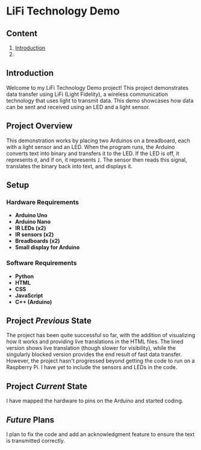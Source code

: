 # LiFi Technology Demo

## Content
1) [Introduction](https://www.google.com)
2) 

## Introduction
Welcome to my LiFi Technology Demo project! This project demonstrates data transfer using LiFi (Light Fidelity), a wireless communication technology that uses light to transmit data. This demo showcases how data can be sent and received using an LED and a light sensor.

## Project Overview
This demonstration works by placing two Arduinos on a breadboard, each with a light sensor and an LED. When the program runs, the Arduino converts text into binary and transfers it to the LED. If the LED is off, it represents *`0`*, and if on, it represents *`1`*. The sensor then reads this signal, translates the binary back into text, and displays it.

## Setup

### Hardware Requirements
- **Arduino Uno**
- **Arduino Nano**
- **IR LEDs (x2)**
- **IR sensors (x2)**
- **Breadboards (x2)**
- **Small display for Arduino**

### Software Requirements
- **Python**
- **HTML**
- **CSS**
- **JavaScript**
- **C++ (Arduino)**

## Project *Previous* State
The project has been quite successful so far, with the addition of visualizing how it works and providing live translations in the HTML files. The lined version shows live translation (though slower for visibility), while the singularly blocked version provides the end result of fast data transfer. However, the project hasn't progressed beyond getting the code to run on a Raspberry Pi. I have yet to include the sensors and LEDs in the code.

## Project *Current* State
I have mapped the hardware to pins on the Arduino and started coding.

## *Future* Plans
I plan to fix the code and add an acknowledgment feature to ensure the text is transmitted correctly.
